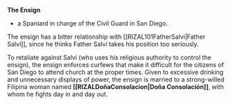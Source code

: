 **The Ensign**
- a Spaniard in charge of the Civil Guard in San Diego.

The ensign has a bitter relationship with [[RIZAL101FatherSalvi|Father Salví]], since he thinks Father Salví takes his position too seriously. 

To retaliate against Salví (who uses his religious authority to control the ensign), the ensign enforces curfews that make it difficult for the citizens of San Diego to attend church at the proper times. Given to excessive drinking and unnecessary displays of power, the ensign is married to a strong-willed Filipina woman named **[[RIZALDoñaConsolacion|Doña Consolación]]**, with whom he fights day in and day out.